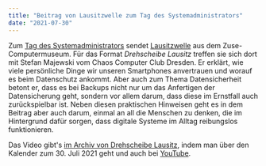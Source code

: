 ```yaml
---
title: "Beitrag von Lausitzwelle zum Tag des Systemadministrators"
date: "2021-07-30"
---
```


Zum [Tag des Systemadministrators](https://de.wikipedia.org/wiki/System_Administrator_Appreciation_Day) sendet [Lausitzwelle](https://www.lausitzwelle.de/) aus dem Zuse-Computermuseum. Für das Format *Drehscheibe Lausitz* treffen sie sich dort mit Stefan Majewski vom Chaos Computer Club Dresden. Er erklärt, wie viele persönliche Dinge wir unseren Smartphones anvertrauen und worauf es beim Datenschutz ankommt. Aber auch zum Thema Datensicherheit betont er, dass es bei Backups nicht nur um das Anfertigen der Datensicherung geht, sondern vor allem darum, dass diese im Ernstfall auch zurückspielbar ist. Neben diesen praktischen Hinweisen geht es in dem Beitrag aber auch darum, einmal an all die Menschen zu denken, die im Hintergrund dafür sorgen, dass digitale Systeme im Alltag reibungslos funktionieren.

Das Video gibt's [im Archiv von Drehscheibe Lausitz](https://www.lausitzwelle.de/pages/drehscheibe-lausitz.php), indem man über den Kalender zum 30. Juli 2021 geht und auch bei [YouTube](https://www.youtube.com/watch?v=YiOn-Q3TNok).
